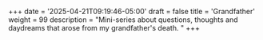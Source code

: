 +++
date = '2025-04-21T09:19:46-05:00'
draft = false
title = 'Grandfather'
weight = 99
description = "Mini-series about questions, thoughts and daydreams that arose from my grandfather's death. "
+++
